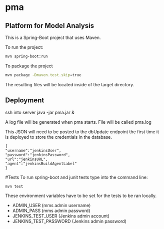 # pma
## Platform for Model Analysis

This is a Spring-Boot project that uses Maven.

To run the project:

```bash
mvn spring-boot:run
```

To package the project

```bash
mvn package -Dmaven.test.skip=true
```
The resulting files will be located inside of the target directory.

## Deployment
ssh into server
java -jar pma.jar &

A log file will be generated when pma starts. File will be called pma.log

This JSON will need to be posted to the dbUpdate endpoint the first time it is deployed to store the credentials in the database.
```
{
"username":"jenkinsUser",
"password":"jenkinsPassword",
"url":"jenkinsURL",
"agent":"jenkinsBuildAgentLabel"
}
```
#Tests
To run spring-boot and junit tests type into the command line:
```bash
mvn test
```
These environment variables have to be set for the tests to be ran locally.

* ADMIN_USER (mms admin username)
* ADMIN_PASS (mms admin password)
* JENKINS_TEST_USER (Jenkins admin account)
* JENKINS_TEST_PASSWORD (Jenkins admin password)
